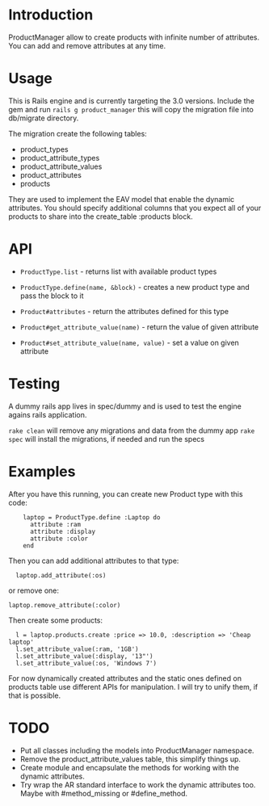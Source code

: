 # Introduction

ProductManager allow to create products with infinite number of attributes. You can add and remove attributes at any time.

# Usage

This is Rails engine and is currently targeting the 3.0 versions. Include the gem and run `rails g product_manager` this will
copy the migration file into db/migrate directory. 

The migration create the following tables:

* product_types
* product_attribute_types
* product_attribute_values
* product_attributes
* products

They are used to implement the EAV model that enable the dynamic attributes. You
should specify additional columns that you expect all of your products to share
into the create_table :products block.

# API

* `ProductType.list` - returns list with available product types
* `ProductType.define(name, &block)` - creates a new product type and pass the block to it

* `Product#attributes` - return the attributes defined for this type
* `Product#get_attribute_value(name)` - return the value of given attribute
* `Product#set_attribute_value(name, value)` - set a value on given attribute

# Testing

A dummy rails app lives in spec/dummy and is used to test the engine agains
rails application.

`rake clean` will remove any migrations and data from the dummy app
`rake spec` will install the migrations, if needed and run the specs

# Examples

After you have this running, you can create new Product type with this code:

        laptop = ProductType.define :Laptop do
          attribute :ram
          attribute :display
          attribute :color
        end

Then you can add additional attributes to that type:

      laptop.add_attribute(:os)

or remove one:

    laptop.remove_attribute(:color)

Then create some products:

      l = laptop.products.create :price => 10.0, :description => 'Cheap laptop'
      l.set_attribute_value(:ram, '1GB')
      l.set_attribute_value(:display, '13"')
      l.set_attribute_value(:os, 'Windows 7')

For now dynamically created attributes and the static ones defined on products table use different APIs for manipulation.
I will try to unify them, if that is possible.

# TODO

* Put all classes including the models into ProductManager namespace.
* Remove the product_attribute_values table, this simplify things up.
* Create module and encapsulate the methods for working with the dynamic
  attributes.
* Try wrap the AR standard interface to work the dynamic attributes too.
  Maybe with #method_missing or #define_method.

